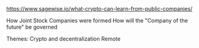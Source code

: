 https://www.sagewise.io/what-crypto-can-learn-from-public-companies/

How Joint Stock Companies were formed
How will the "Company of the future" be governed

Themes:
Crypto and decentralization
Remote

